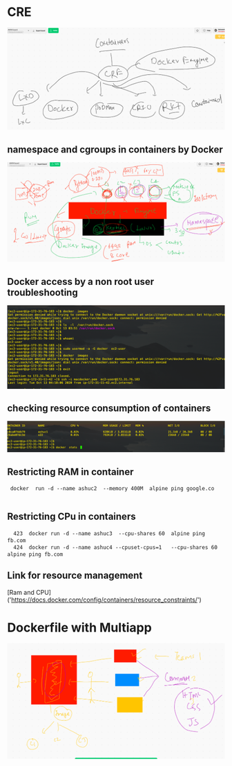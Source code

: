 # CRE 

<img src="cre.png">

## namespace and cgroups in containers by Docker 

<img src="cgroups.png">

## Docker access by a non root user  troubleshooting 

<img src="userdocker.png">

## checking resource consumption of containers

<img src="stats.png">

## Restricting RAM in container 

```
 docker  run -d --name ashuc2  --memory 400M  alpine ping google.co
 
```

## Restricting CPu in containers

```
  423  docker run -d --name ashuc3  --cpu-shares 60  alpine ping fb.com 
  424  docker run -d --name ashuc4 --cpuset-cpus=1   --cpu-shares 60  alpine ping fb.com 
```

## Link for resource management 

[Ram and CPU] ('https://docs.docker.com/config/containers/resource_constraints/')


# Dockerfile with Multiapp 

<img src="multiapp.png">

